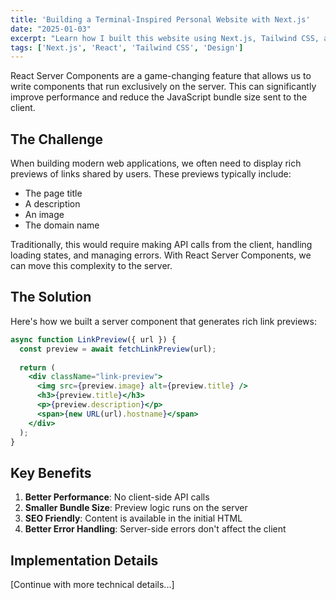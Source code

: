```yaml
---
title: 'Building a Terminal-Inspired Personal Website with Next.js'
date: "2025-01-03"
excerpt: "Learn how I built this website using Next.js, Tailwind CSS, and a terminal-inspired design system."
tags: ['Next.js', 'React', 'Tailwind CSS', 'Design']
---
```



React Server Components are a game-changing feature that allows us to write components that run exclusively on the server. This can significantly improve performance and reduce the JavaScript bundle size sent to the client.

## The Challenge

When building modern web applications, we often need to display rich previews of links shared by users. These previews typically include:

- The page title
- A description
- An image
- The domain name

Traditionally, this would require making API calls from the client, handling loading states, and managing errors. With React Server Components, we can move this complexity to the server.

## The Solution

Here's how we built a server component that generates rich link previews:

```jsx
async function LinkPreview({ url }) {
  const preview = await fetchLinkPreview(url);
  
  return (
    <div className="link-preview">
      <img src={preview.image} alt={preview.title} />
      <h3>{preview.title}</h3>
      <p>{preview.description}</p>
      <span>{new URL(url).hostname}</span>
    </div>
  );
}
```

## Key Benefits

1. **Better Performance**: No client-side API calls
2. **Smaller Bundle Size**: Preview logic runs on the server
3. **SEO Friendly**: Content is available in the initial HTML
4. **Better Error Handling**: Server-side errors don't affect the client

## Implementation Details

[Continue with more technical details...]
